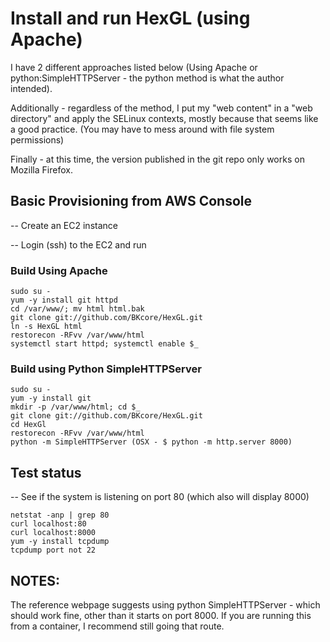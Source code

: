 # Install and run HexGL (using Apache)

I have 2 different approaches listed below (Using Apache or python:SimpleHTTPServer - the python method is what the author intended).

Additionally - regardless of the method, I put my "web content" in a "web directory" and apply the SELinux contexts, mostly because that seems like a good practice.  (You may have to mess around with file system permissions)

Finally - at this time, the version published in the git repo only works on Mozilla Firefox.

## Basic Provisioning from AWS Console
-- Create an EC2 instance

-- Login (ssh) to the EC2 and run

### Build Using Apache
```
sudo su -
yum -y install git httpd
cd /var/www/; mv html html.bak
git clone git://github.com/BKcore/HexGL.git
ln -s HexGL html
restorecon -RFvv /var/www/html
systemctl start httpd; systemctl enable $_
```

### Build using Python SimpleHTTPServer
```
sudo su -
yum -y install git
mkdir -p /var/www/html; cd $_
git clone git://github.com/BKcore/HexGL.git
cd HexGl
restorecon -RFvv /var/www/html
python -m SimpleHTTPServer (OSX - $ python -m http.server 8000)
```

## Test status
-- See if the system is listening on port 80 (which also will display 8000)
```
netstat -anp | grep 80
curl localhost:80
curl localhost:8000
yum -y install tcpdump
tcpdump port not 22
```

## NOTES:
The reference webpage suggests using python SimpleHTTPServer - which should work fine, other than it starts on port 8000.  If you are running this from a container, I recommend still going that route.
